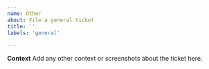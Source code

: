 ```yaml
---
name: Other
about: File a general ticket
title: ''
labels: 'general'

---
```


**Context**
Add any other context or screenshots about the ticket here.
